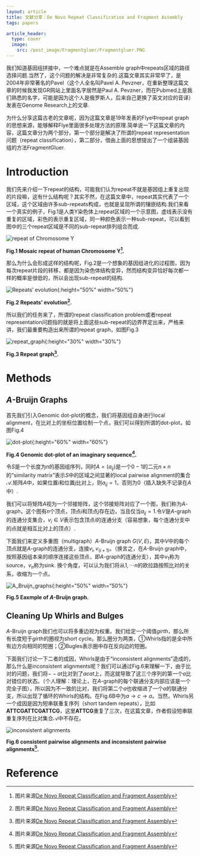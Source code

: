 ```yaml
---
layout: article
title: 文献分享：De Novo Repeat Classification and Fragment Assembly
tags: papers

article_header:
  type: cover
  image: 
    src: /post_image/Fragmentgluer/Fragmentgluer.PNG
---
```


我们知道基因组拼接中，一个难点就是在Assemble graph中repeats区域的路径选择问题.当然了，这个问题的解决是非常复杂的.这篇文章其实非常早了，是2004年非常著名的Pavel（这个人全名叫Pavel A. Pevzner，在重新整理这篇文章的时候我发现GR网站上里面名字居然是Paul A. Pevzner，而在Pubmed上是我们熟悉的名字，可能是因为这个人是俄罗斯人，后来自己更换了英文对应的音译）发表在Genome Research上的文章.

为什么分享这篇古老的文章呢，因为这篇文章是19年发表的Flye中repeat graph的思想来源，能够解释Flye里面很多处理方法的原理.简单说一下这篇文章的内容，这篇文章分为两个部分，第一个部分是解决了所谓的repeat representation问题（repeat classification），第二部分，借由上面的思想提出了一个组装基因组的方法FragmentGluer.
<!--more-->

# Introduction
我们先来介绍一下repeat的结构，可能我们认为repeat不就是基因组上重复出现的片段嘛，这有什么结构呢？其实不然，在这篇文章中，repeat其实代表了一个区域，这个区域由许多sub-repeats构成，也就是呈现所谓的镶嵌结构.我们来看一个真实的例子，Fig.1是人类Y染色体上repeat区域的一个示意图，虚线表示没有重复的区域，彩色的表示重复区域，同一种颜色表示一种sub-repeat，可以看到图中的三个repeat区域是不同的sub-repeat排列组合而成.


![repeat of Chromosome Y](/post_image/Fragmentgluer/repeat_of_Y.PNG#pic_center)

__Fig.1 Mosaic repeat of human Chromosome Y[^1].__


那么为什么会形成这样的结构呢，Fig.2是一个想象的基因组进化的过程图，因为每次repeat片段的转移，都是因为染色体结构变异，然而结构变异恰好每次都一样的概率是很低的，所以会出现sub-repeat的结构.


![Repeats’ evolution](/post_image/Fragmentgluer/repeat_evolution.png#pic_center){:height="50%" width="50%"}

__Fig.2 Repeats’ evolution[^1].__

所以我们的任务来了，所谓的repeat classification problem或者repeat representation问题指的就是将上面这些sub-repeat的边界界定出来，严格来讲，我们最重要构造出来所谓的repeat graph，如图Fig.3


![repeat_graph](/post_image/Fragmentgluer/repeat_graph.png#pic_center){:height="30%" width="30%"}

__Fig.3 Repeat graph[^1].__


# Methods
## ${A}$-Bruijn Graphs
首先我们引入Genomic dot-plot的概念，我们将基因组自身进行local alignment，在比对上的坐标位置绘制一个点，我们可以得到所谓的dot-plot，如图Fig.4


![dot-plot](/post_image/Fragmentgluer/dot_plot.png#pic_center){:height="60%" width="60%"}

__Fig.4 Genomic dot-plot of an imaginary sequence[^1].__


令${S}$是一个长度为${n}$的基因组序列，同时${A=(a_{ij})}$是一个${0-1}$的二元${n\times n}$的“similarity matrix”表示${S}$中的区域之间显著的local pairwise alignment的集合${\mathscr{A}}$.矩阵${A}$中，如果位置${i}$和位置${j}$比对上，则${a_{ij}=1}$，否则为${0}$（插入缺失不记录在${A}$中）.

我们可以将矩阵${A}$视为一个邻接矩阵，这个邻接矩阵对应了一个图，我们称为${A}$-graph，这个图有${n}$个顶点，顶点${i}$和顶点${j}$存在边，当且仅当${a_{ij}=1}$.令${V}$是${A}$-graph的连通分支集合，${v_i\in V}$表示包含顶点${i}$的连通分支（容易想象，每个连通分支中的点就是相互比对上的顶点）.

下面我们来定义多重图（multigraph）${A}$-Bruijn graph ${G(V,E)}$，其中${V}$中的每个顶点就是${A}$-graph的连通分支，连接${v_i,v_{(i+1)}}$。（换言之，在${A}$-Bruijn graph中，按照基因组本来的顺序连接这些顶点，即${A}$-graph的连通分支），其中${v_1}$称为source，${v_n}$称为sink. 换个角度，可以认为我们将从${1,\cdots n}$的欧拉路按照比对的关系，收缩为一个点。


![A_Bruijn_graphs](/post_image/Fragmentgluer/sample_of_A_Bruijn_graphs.png#pic_center){:height="50%" width="50%"}

__Fig.5 Eaxmple of ${A}$-Bruijn graph.__


## Cleaning Up Whirls and Bulges

${A}$-Bruijn graph我们也可以将多重边视为权重。我们给定一个阈值${girth}$，那么所有长度短于${girth}$的圈视为short cycle。那么圈分为两类，①Whirls指的是全中所有边方向相同的短圈；②Bugles表示圈中存在反向边的短圈。

下面我们讨论一下二者的成因，Whirls是由于“inconsistent alignments”造成的，那么什么是inconsistent alignments呢？我们可以通过Fig.6来理解一下，由于比对的问题，我们将${--at}$比对到了${acat}$上，而这就导致了这三个序列的第一个${a}$比对错位的状态。（个人理解：理论上，在${A}$-graph的每个联通分支内部应该是一个完全子图），所以因为不一致的比对，我们将第二个${a}$也收缩进了一个${a}$的联通分支，所以出现了循环的Whirls的结构。在Fig.6B中为${a\rightarrow c \rightarrow a}$。当然，Whirls另一个成因是因为短串联重复序列（short tandem repeats），比如${\textbf{ATTCGATTCGATTCG}}$，这里${\textbf{ATTCG}}$重复了三次，在这篇文章，作者假设短串联重复序列在比对集合${\mathscr{A}}$中不存在。


![inconsistent alignments](/post_image/Fragmentgluer/inconsisitent.png#pic_center)

__Fig.6 consistent pairwise alignments and inconsistent
pairwise alignments[^1].__


# Reference

[^1]:图片来源[De Novo Repeat Classification and Fragment Assembly](https://genome.cshlp.org/content/14/9/1786.long)